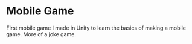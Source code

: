 # Mobile Game

First mobile game I made in Unity to learn the basics of making a mobile game. More of a joke game.
